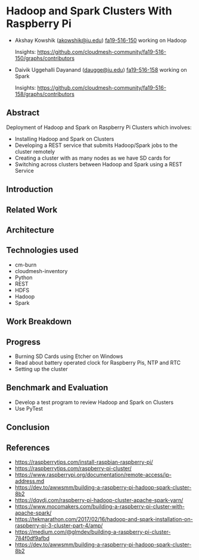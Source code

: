 # Hadoop and Spark Clusters With Raspberry Pi

* Akshay Kowshik (akowshik@iu.edu) [fa19-516-150](https://github.com/cloudmesh-community/fa19-516-150) working on Hadoop

  Insights: <https://github.com/cloudmesh-community/fa19-516-150/graphs/contributors>

* Daivik Uggehalli Dayanand (daugge@iu.edu) [fa19-516-158](https://github.com/cloudmesh-community/fa19-516-158) working on Spark

  Insights: <https://github.com/cloudmesh-community/fa19-516-158/graphs/contributors>

## Abstract

Deployment of Hadoop and Spark on Raspberry Pi Clusters which involves:
* Installing Hadoop and Spark on Clusters
* Developing a REST service that submits Hadoop/Spark jobs to the cluster remotely
* Creating a cluster with as many nodes as we have SD cards for
* Switching across clusters between Hadoop and Spark using a REST Service

## Introduction

## Related Work

## Architecture

## Technologies used

* cm-burn
* cloudmesh-inventory
* Python
* REST
* HDFS
* Hadoop
* Spark

## Work Breakdown

## Progress

* Burning SD Cards using Etcher on Windows
* Read about battery operated clock for Raspberry Pis, NTP and RTC
* Setting up the cluster

## Benchmark and Evaluation 

* Develop a test program to review Hadoop and Spark on Clusters
* Use PyTest

## Conclusion

## References

* <https://raspberrytips.com/install-raspbian-raspberry-pi/>
* <https://raspberrytips.com/raspberry-pi-cluster/>
* https://www.raspberrypi.org/documentation/remote-access/ip-address.md
* <https://dev.to/awwsmm/building-a-raspberry-pi-hadoop-spark-cluster-8b2>
* <https://dqydj.com/raspberry-pi-hadoop-cluster-apache-spark-yarn/>
* <https://www.mocomakers.com/building-a-raspberry-pi-cluster-with-apache-spark/>
* <https://tekmarathon.com/2017/02/16/hadoop-and-spark-installation-on-raspberry-pi-3-cluster-part-4/amp/>
* <https://medium.com/@glmdev/building-a-raspberry-pi-cluster-784f0df9afbd>
* <https://dev.to/awwsmm/building-a-raspberry-pi-hadoop-spark-cluster-8b2>
